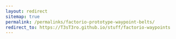 ```yaml
---
layout: redirect
sitemap: true
permalink: /permalinks/factorio-prototype-waypoint-belts/
redirect_to: https://T3sT3ro.github.io/stuff/factorio-waypoints
---
```

